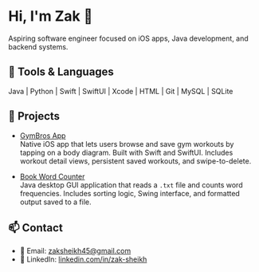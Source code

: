 # Hi, I'm Zak 👋
Aspiring software engineer focused on iOS apps, Java development, and backend systems.

## 🔧 Tools & Languages
Java | Python | Swift | SwiftUI | Xcode | HTML | Git | MySQL | SQLite

## 🚀 Projects

- [GymBros App](https://github.com/zak-sheikh/gymbros-app)  
  Native iOS app that lets users browse and save gym workouts by tapping on a body diagram. Built with Swift and SwiftUI. Includes workout detail views, persistent saved workouts, and swipe-to-delete.

- [Book Word Counter](https://github.com/zak-sheikh/book-word-counter)  
  Java desktop GUI application that reads a `.txt` file and counts word frequencies. Includes sorting logic, Swing interface, and formatted output saved to a file.

## 📫 Contact
- 📧 Email: zaksheikh45@gmail.com  
- 💼 LinkedIn: [linkedin.com/in/zak-sheikh](https://linkedin.com/in/zak-sheikh-1535412aa)


